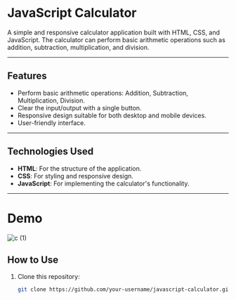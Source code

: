 # JavaScript Calculator

A simple and responsive calculator application built with HTML, CSS, and JavaScript. The calculator can perform basic arithmetic operations such as addition, subtraction, multiplication, and division.

---

## Features

- Perform basic arithmetic operations: Addition, Subtraction, Multiplication, Division.
- Clear the input/output with a single button.
- Responsive design suitable for both desktop and mobile devices.
- User-friendly interface.

---

## Technologies Used

- **HTML**: For the structure of the application.
- **CSS**: For styling and responsive design.
- **JavaScript**: For implementing the calculator's functionality.

---
# Demo 
![c (1)](https://github.com/user-attachments/assets/121e6fd5-807e-462a-a8c2-0278cdb35bfb)

## How to Use

1. Clone this repository:
   ```bash
   git clone https://github.com/your-username/javascript-calculator.git

